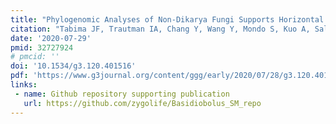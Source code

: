 ```yaml
---
title: "Phylogenomic Analyses of Non-Dikarya Fungi Supports Horizontal Gene Transfer Driving Diversification of Secondary Metabolism in the Amphibian Gastrointestinal Symbiont, Basidiobolus"
citation: "Tabima JF, Trautman IA, Chang Y, Wang Y, Mondo S, Kuo A, Salamov A, Grigoriev IV, Stajich JE, Spatafora JW. *G3 (Bethesda).* 2020;g3.401516.2020."
date: '2020-07-29'
pmid: 32727924
# pmcid: ''
doi: '10.1534/g3.120.401516'
pdf: 'https://www.g3journal.org/content/ggg/early/2020/07/28/g3.120.401516.full.pdf'
links:
 - name: Github repository supporting publication
   url: https://github.com/zygolife/Basidiobolus_SM_repo
---
```

